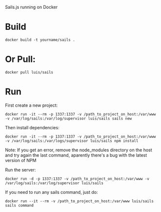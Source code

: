 Sails.js running on Docker

# Build

	docker build -t yourname/sails .

# Or Pull:

	docker pull luis/sails

# Run
First create a new project:

	docker run -it --rm -p 1337:1337 -v /path_to_project_on_host:/var/www -v /var/log/sails:/var/log/supervisor luis/sails sails new

Then install dependencies:

	docker run -it --rm -p 1337:1337 -v /path_to_project_on_host:/var/www -v /var/log/sails:/var/logs/supervisor luis/sails npm install

Note: If you get an error, remove the node_modules directory on the host and try again the last command, aparently there's a bug with the latest version of NPM

Run the server:

	docker run -d -p 1337:1337 -v /path_to_project_on_host:/var/www -v /var/log/sails:/var/log/supervisor luis/sails

If you need to run any sails command, just do:

	docker run --it --rm -v /path_to_project_on_host:/var/www luis/sails sails command


